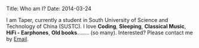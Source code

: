 Title: Who am I?
Date: 2014-03-24

I am Taper, currently a student in South University of Science and Technology of China (SUSTC). I love **Coding**, **Sleeping**, **Classical Music**, **HiFi - Earphones**, **Old books**........ (so many). Interested? Please contact me by [Email](we.taper{at}qq.com).